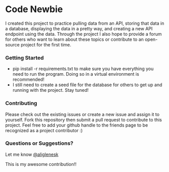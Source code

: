 # Code Newbie

I created this project to practice pulling data from an API, storing that data in a database, displaying the data in a pretty way, and creating a new API endpoint using the data. Through the project I also hope to provide a forum for others who want to learn about these topics or contribute to an open-source project for the first time. 

### Getting Started ###
* pip install -r requirements.txt to make sure you have everything you need to run the program. Doing so in a virtual environment is recommended!
* I still need to create a seed file for the database for others to get up and running with the project. Stay tuned! 


### Contributing ###

Please check out the existing issues or create a new issue and assign it to yourself. Fork this repository then submit a pull request to contribute to this project. Feel free to add your github handle to the friends page to be recognized as a project contributor :) 

### Questions or Suggestions? ###
Let me know [@aliglenesk](https://twitter.com/aliglenesk)

This is my awesome contribution!!